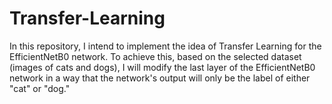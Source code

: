 # Transfer-Learning
In this repository, I intend to implement the idea of Transfer Learning for the EfficientNetB0 network. To achieve this, based on the selected dataset (images of cats and dogs), I will modify the last layer of the EfficientNetB0 network in a way that the network's output will only be the label of either "cat" or "dog."
